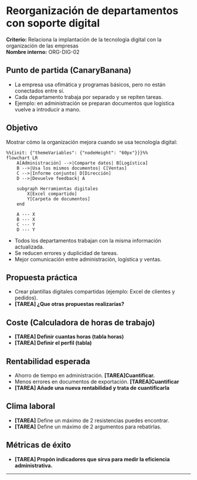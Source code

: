 
# Reorganización de departamentos con soporte digital  

**Criterio:** Relaciona la implantación de la tecnología digital con la organización de las empresas  
**Nombre interno:** ORG-DIG-02  

## Punto de partida (CanaryBanana)

- La empresa usa ofimática y programas básicos, pero no están conectados entre sí.  
- Cada departamento trabaja por separado y se repiten tareas.  
- Ejemplo: en administración se preparan documentos que logística vuelve a introducir a mano.  

## Objetivo

Mostrar cómo la organización mejora cuando se usa tecnología digital:

```mermaid
%%{init: {"themeVariables": {"nodeHeight": "60px"}}}%%
flowchart LR
    A[Administración] -->|Comparte datos| B[Logística]
    B -->|Usa los mismos documentos| C[Ventas]
    C -->|Informe conjunto| D[Dirección]
    D -->|Devuelve feedback| A

    subgraph Herramientas digitales
        X[Excel compartido]
        Y[Carpeta de documentos]
    end

    A --- X
    B --- X
    C --- Y
    D --- Y
```

- Todos los departamentos trabajan con la misma información actualizada.  
- Se reducen errores y duplicidad de tareas.  
- Mejor comunicación entre administración, logística y ventas.  

## Propuesta práctica  

- Crear plantillas digitales compartidas (ejemplo: Excel de clientes y pedidos).  
- **[TAREA] ¿Que otras propuestas realizarías?**

## Coste (Calculadora de horas de trabajo)

- **[TAREA] Definir cuantas horas (tabla horas)**
- **[TAREA] Definir el perfil (tabla)**

## Rentabilidad esperada

- Ahorro de tiempo en administración. **[TAREA]Cuantificar.** 
- Menos errores en documentos de exportación.  **[TAREA]Cuantificar**
- **[TAREA] Añade una nueva rentabilidad y trata de cuantificarla**  

## Clima laboral

- **[TAREA]** Define un máximo de 2 resistencias puedes encontrar.
- **[TAREA]** Define un máximo de 2 argumentos para rebatirlas.

## Métricas de éxito

- **[TAREA] Propón indicadores que sirva para medir la eficiencia administrativa.**  

---
